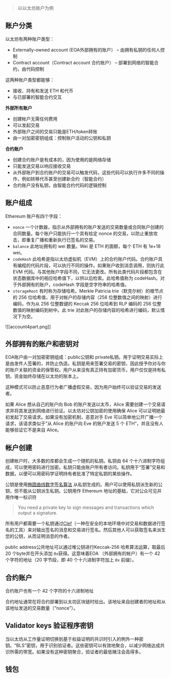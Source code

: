 > 以以太坊账户为例

## 账户分类

以太坊有两种账户类型：

- Externally-owned account (EOA外部拥有的账户） – 由拥有私钥的任何人控制
- Contract account（Contract account 合约账户） – 部署到网络的智能合约，由代码控制

这两种账户类型都能够：

- 接收、持有和发送 ETH 和代币
- 与已部署的智能合约交互


**外部所有账户**

- 创建帐户无需任何费用
- 可以发起交易
- 外部账户之间的交易只能是ETH/token转账
- 由一对加密密钥组成：控制账户活动的公钥和私钥

**合约账户**

- 创建合约账户是有成本的，因为使用的是网络存储
- 只能发送交易以响应接收交易
- 从外部账户到合约账户的交易可以触发代码，这些代码可以执行许多不同的操作，例如转移代币甚至创建新合约（智能合约）
- 合约账户没有私钥，由智能合约代码的逻辑控制

## 账户组成

Ethereum 账户有四个字段：

- `nonce` 一个计数器，指示从外部拥有的账户发送的交易数量或合同账户创建的合同数量。每个账户只能执行一个具有给定 nonce 的交易，以防止重放攻击，即重复广播和重新执行已签名的交易。
- `balance` 此地址拥有的 wei 数量。Wei 是 ETH 的面额，每个 ETH 有 1e+18 wei。
- `codeHash` 此哈希是指以太坊虚拟机（EVM）上的合约账户代码。合约账户具有编程的代码片段，可以执行不同的操作。如果账户收到消息调用，则执行此 EVM 代码。与其他账户字段不同，它无法更改。所有此类代码片段都包含在状态数据库中的相应哈希值下，以供以后检索。此哈希值称为 codeHash。对于外部拥有的账户，codeHash 字段是空字符串的哈希值。
- `storageRoot` 有时称为存储哈希。Merkle Patricia trie（默克尔树）的根节点的 256 位哈希值，用于对帐户的存储内容（256 位整数值之间的映射）进行编码，作为从 256 位整数键的 Keccak 256 位哈希到 RLP 编码的 256 位整数值的映射编码到树中。此 trie 对此账户的存储内容的哈希进行编码，默认情况下为空。

![[account4part.png]]

## 外部拥有的账户和密钥对

EOA账户由一对加密密钥组成：public公钥和 private私钥。用于证明交易实际上是由发件人签署的，并防止伪造。私钥是用来签署交易的密钥，因此授予你对与你的账户关联的资金的保管权。用户从来没有真正持有加密货币，用户仅仅是持有私钥，资金始终存储在以太坊的账本上。

这种模式可以防止恶意行为者广播虚假交易，因为用户始终可以验证交易的发送者。

如果 Alice 想从自己的账户向 Bob 的账户发送以太币，Alice 需要创建一个交易请求并将其发送到网络进行验证。以太坊对公钥加密的使用确保 Alice 可以证明她最初发起了交易请求。如果没有加密机制，恶意对手 Eve 可以简单地公开广播一个请求，该请求类似于“从 Alice 的账户向 Eve 的账户发送 5 个 ETH”，并且没有人能够验证它不是来自 Alice。

## 帐户创建

创建帐户时，大多数的库都会生成一个随机的私钥。私钥由 64 个十六进制字符组成，可以使用密码进行加密。私钥只能由账户所有者访问。私钥用于“签署”交易和数据，以便可以用密码学证明持有者批准了特定私钥的某些操作。

公钥是使用[椭圆曲线数字签名算法](https://wikipedia.org/wiki/Elliptic_Curve_Digital_Signature_Algorithm) 从私钥生成的。用户可以使用私钥派生新的公钥，但不能从公钥派生私钥。公钥用作 Ethereum 地址的基础，它对公众可见并用作唯一标识符

> You need a private key to sign messages and transactions which output a signature.

所有用户都需要一个私钥通过[Clef](https://geth.ethereum.org/docs/tools/clef/introduction)（一种在安全的本地环境中对交易和数据进行签名的工具）来对输出签名的消息和交易进行签名。然后其他人可以获取签名来派生您的公钥，从而证明消息的作者。

public address公共地址可以通过堆公钥进行Keccak-256 哈希算法运算，取最后 20 个byte并在开头添加 `0x`获得。这意味着EOA （外部拥有的帐户）有一个 42 个字符的地址（20 字节段，即 40 个十六进制字符加上 `0x` 前缀）。

## 合约账户

合约账户也有一个 42 个字符的十六进制地址

合约地址通常在将合约部署到以太坊区块链时给出。该地址来自创建者的地址和从该地址发送的交易数量（“nonce”）。

## Validator keys 验证程序密钥

当以太坊从工作量证明切换到基于权益证明的共识时引入的例外一种密钥。“BLS”密钥，用于识别验证者。这些密钥可以有效地聚合，以减少网络达成共识所需的带宽。如果没有这种密钥聚合，验证者的最低赌注会高得多。


## 钱包